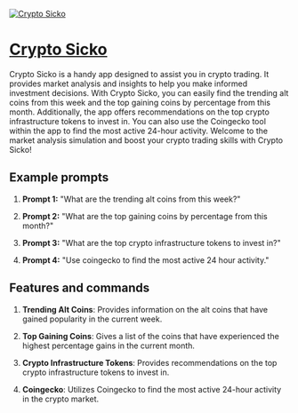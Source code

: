[![Crypto Sicko](https://files.oaiusercontent.com/file-denK7gKbjed2n5Adsn2W570Z?se=2123-10-16T02%3A55%3A20Z&sp=r&sv=2021-08-06&sr=b&rscc=max-age%3D31536000%2C%20immutable&rscd=attachment%3B%20filename%3D4df14925-95c8-40ec-842c-c8a637ead317.png&sig=3ISS728u4bwzzSO3YeYa0zAJSNxCsNamXtU8teihQuE%3D)](https://chat.openai.com/g/g-QJ2t52uFU-crypto-sicko)

# [Crypto Sicko](https://chat.openai.com/g/g-QJ2t52uFU-crypto-sicko)

Crypto Sicko is a handy app designed to assist you in crypto trading. It provides market analysis and insights to help you make informed investment decisions. With Crypto Sicko, you can easily find the trending alt coins from this week and the top gaining coins by percentage from this month. Additionally, the app offers recommendations on the top crypto infrastructure tokens to invest in. You can also use the Coingecko tool within the app to find the most active 24-hour activity. Welcome to the market analysis simulation and boost your crypto trading skills with Crypto Sicko!

## Example prompts

1. **Prompt 1:** "What are the trending alt coins from this week?"

2. **Prompt 2:** "What are the top gaining coins by percentage from this month?"

3. **Prompt 3:** "What are the top crypto infrastructure tokens to invest in?"

4. **Prompt 4:** "Use coingecko to find the most active 24 hour activity."

## Features and commands

1. **Trending Alt Coins**: Provides information on the alt coins that have gained popularity in the current week.

2. **Top Gaining Coins**: Gives a list of the coins that have experienced the highest percentage gains in the current month.

3. **Crypto Infrastructure Tokens**: Provides recommendations on the top crypto infrastructure tokens to invest in.

4. **Coingecko**: Utilizes Coingecko to find the most active 24-hour activity in the crypto market.